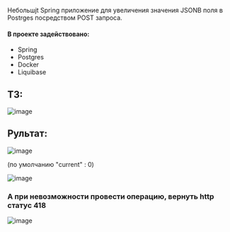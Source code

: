 Небольшjt Spring приложение для увеличения значения JSONB поля в Postrges посредством POST запроса.

#### В проекте задействовано:
- Spring
- Postgres
- Docker
- Liquibase

## ТЗ:

![image](https://user-images.githubusercontent.com/100158318/211774398-6259207b-bdd1-4e5a-aa7e-f46774c38d7f.png)

## Рультат:

![image](https://user-images.githubusercontent.com/100158318/209204878-862d13ae-c826-4180-9ef8-4e2e46aa7827.png)

(по умолчанию "current" : 0)

![image](https://user-images.githubusercontent.com/100158318/209205912-17bfeb17-7aee-409c-b024-12e99495e7b0.png)

### А при невозможности провести операцию, вернуть http статус 418

![image](https://user-images.githubusercontent.com/100158318/209206216-c8083da8-ce57-4cf6-9241-22df2d351f53.png)

